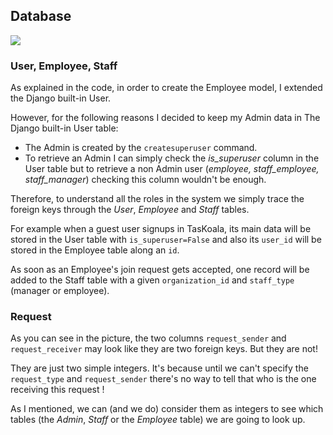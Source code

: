 
## Database

![](https://github.com/maripillon/TasKoala/blob/master/files/db/TasKoala_db_schema.png?raw=true)

### User, Employee, Staff

As explained in the code, in order to create the Employee model, I extended the Django built-in User.

However, for the following reasons I decided to keep my Admin data in The Django built-in User table:
- The Admin is created by the `createsuperuser` command.
- To retrieve an Admin I can simply check the _is_superuser_ column in the User table but to retrieve a non Admin user (_employee, staff_employee, staff_manager_) checking this column wouldn't be enough.

Therefore, to understand all the roles in the system we simply trace the foreign keys through the *User*, *Employee* and *Staff* tables.

For example when a guest user signups in TasKoala, its main data will be stored in the User table with `is_superuser=False` and also its `user_id` will be stored in the Employee table along an `id`.

As soon as an Employee's join request gets accepted, one record will be added to the Staff table with a given `organization_id` and `staff_type` (manager or employee).

### Request

As you can see in the picture, the two columns `request_sender` and `request_receiver` may look like they are two foreign keys. But they are not!

They are just two simple integers. It's because until we can't specify the `request_type` and `request_sender` there's no way to tell that who is the one receiving this request !

As I mentioned, we can (and we do) consider them as integers to see which tables (the *Admin*, *Staff* or the *Employee* table) we are going to look up.

